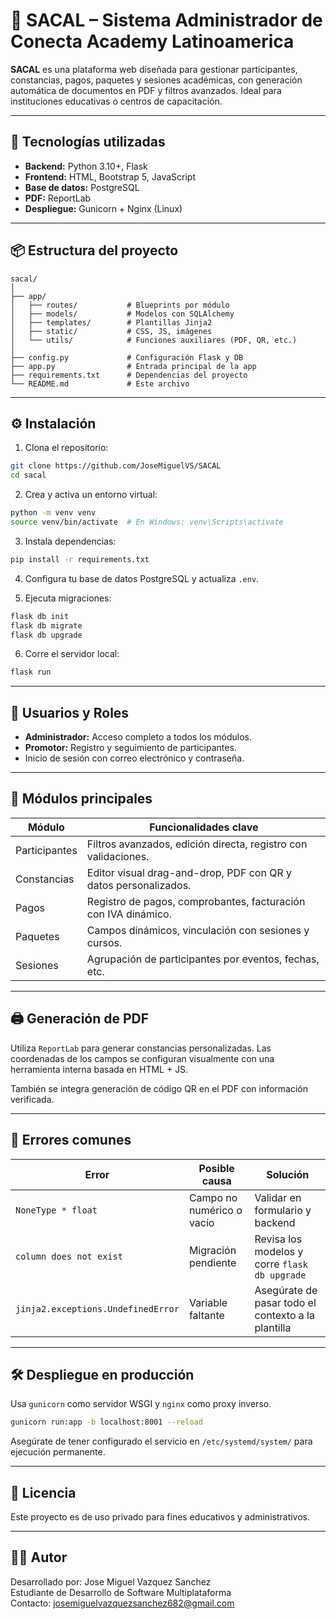 # 📘 SACAL – Sistema Administrador de Conecta Academy Latinoamerica

**SACAL** es una plataforma web diseñada para gestionar participantes, constancias, pagos, paquetes y sesiones académicas, con generación automática de documentos en PDF y filtros avanzados. Ideal para instituciones educativas o centros de capacitación.

---

## 🚀 Tecnologías utilizadas

- **Backend:** Python 3.10+, Flask
- **Frontend:** HTML, Bootstrap 5, JavaScript
- **Base de datos:** PostgreSQL
- **PDF:** ReportLab
- **Despliegue:** Gunicorn + Nginx (Linux)

---

## 📦 Estructura del proyecto

```
sacal/
│
├── app/
│   ├── routes/           # Blueprints por módulo
│   ├── models/           # Modelos con SQLAlchemy
│   ├── templates/        # Plantillas Jinja2
│   ├── static/           # CSS, JS, imágenes
│   └── utils/            # Funciones auxiliares (PDF, QR, etc.)
│
├── config.py             # Configuración Flask y DB
├── app.py                # Entrada principal de la app
├── requirements.txt      # Dependencias del proyecto
└── README.md             # Este archivo
```

---

## ⚙️ Instalación

1. Clona el repositorio:

```bash
git clone https://github.com/JoseMiguelVS/SACAL
cd sacal
```

2. Crea y activa un entorno virtual:

```bash
python -m venv venv
source venv/bin/activate  # En Windows: venv\Scripts\activate
```

3. Instala dependencias:

```bash
pip install -r requirements.txt
```

4. Configura tu base de datos PostgreSQL y actualiza `.env`.

5. Ejecuta migraciones:

```bash
flask db init
flask db migrate
flask db upgrade
```

6. Corre el servidor local:

```bash
flask run
```

---

## 👤 Usuarios y Roles

- **Administrador:** Acceso completo a todos los módulos.
- **Promotor:** Registro y seguimiento de participantes.
- Inicio de sesión con correo electrónico y contraseña.

---

## 🔑 Módulos principales

| Módulo         | Funcionalidades clave                                                  |
|----------------|------------------------------------------------------------------------|
| Participantes  | Filtros avanzados, edición directa, registro con validaciones.         |
| Constancias    | Editor visual drag-and-drop, PDF con QR y datos personalizados.        |
| Pagos          | Registro de pagos, comprobantes, facturación con IVA dinámico.         |
| Paquetes       | Campos dinámicos, vinculación con sesiones y cursos.                   |
| Sesiones       | Agrupación de participantes por eventos, fechas, etc.                  |

---

## 🖨 Generación de PDF

Utiliza `ReportLab` para generar constancias personalizadas. Las coordenadas de los campos se configuran visualmente con una herramienta interna basada en HTML + JS.

También se integra generación de código QR en el PDF con información verificada.

---

## 🐞 Errores comunes

| Error | Posible causa | Solución |
|-------|----------------|----------|
| `NoneType * float` | Campo no numérico o vacío | Validar en formulario y backend |
| `column does not exist` | Migración pendiente | Revisa los modelos y corre `flask db upgrade` |
| `jinja2.exceptions.UndefinedError` | Variable faltante | Asegúrate de pasar todo el contexto a la plantilla |

---

## 🛠 Despliegue en producción

Usa `gunicorn` como servidor WSGI y `nginx` como proxy inverso.

```bash
gunicorn run:app -b localhost:8001 --reload
```

Asegúrate de tener configurado el servicio en `/etc/systemd/system/` para ejecución permanente.

---

## 🧾 Licencia

Este proyecto es de uso privado para fines educativos y administrativos.

---

## 👨‍💻 Autor

Desarrollado por: Jose Miguel Vazquez Sanchez  
Estudiante de Desarrollo de Software Multiplataforma  
Contacto: josemiguelvazquezsanchez682@gmail.com
